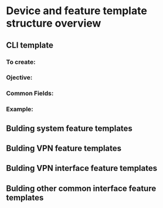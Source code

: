 # Device and feature template structure overview

## CLI template

### To create:

### Ojective:

### Common Fields:

### Example:


## Bulding system feature templates

## Bulding VPN feature templates

## Bulding VPN interface feature templates

## Bulding other common interface feature templates






